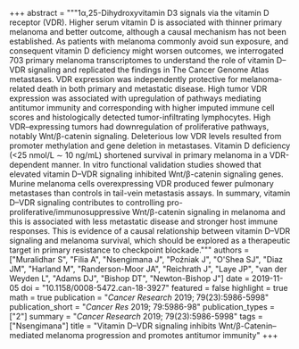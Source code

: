 +++
abstract = """1α,25-Dihydroxyvitamin D3 signals via the vitamin D receptor (VDR). Higher serum vitamin D is associated with thinner primary melanoma and better outcome, although a causal mechanism has not been established. As patients with melanoma commonly avoid sun exposure, and consequent vitamin D deficiency might worsen outcomes, we interrogated 703 primary melanoma transcriptomes to understand the role of vitamin D–VDR signaling and replicated the findings in The Cancer Genome Atlas metastases. VDR expression was independently protective for melanoma-related death in both primary and metastatic disease. High tumor VDR expression was associated with upregulation of pathways mediating antitumor immunity and corresponding with higher imputed immune cell scores and histologically detected tumor-infiltrating lymphocytes. High VDR–expressing tumors had downregulation of proliferative pathways, notably Wnt/β-catenin signaling. Deleterious low VDR levels resulted from promoter methylation and gene deletion in metastases. Vitamin D deficiency (<25 nmol/L ∼ 10 ng/mL) shortened survival in primary melanoma in a VDR-dependent manner. In vitro functional validation studies showed that elevated vitamin D–VDR signaling inhibited Wnt/β-catenin signaling genes. Murine melanoma cells overexpressing VDR produced fewer pulmonary metastases than controls in tail-vein metastasis assays. In summary, vitamin D–VDR signaling contributes to controlling pro-proliferative/immunosuppressive Wnt/β-catenin signaling in melanoma and this is associated with less metastatic disease and stronger host immune responses. This is evidence of a causal relationship between vitamin D–VDR signaling and melanoma survival, which should be explored as a therapeutic target in primary resistance to checkpoint blockade."""
authors = ["Muralidhar S", "Filia A", "Nsengimana J", "Poźniak J", "O'Shea SJ", "Diaz JM", "Harland M", "Randerson-Moor JA", "Reichrath J", "Laye JP", "van der Weyden L", "Adams DJ", "Bishop DT", "Newton-Bishop J"]
date = 2019-11-05
doi = "10.1158/0008-5472.can-18-3927"
featured = false
highlight = true
math = true
publication = "*Cancer Research* 2019; 79(23):5986-5998"
publication_short = "*Cancer Res* 2019; 79:5986-98"
publication_types = ["2"]
summary = "*Cancer Research* 2019; 79(23):5986-5998"
tags = ["Nsengimana"]
title = "Vitamin D–VDR signaling inhibits Wnt/β-Catenin–mediated melanoma progression and promotes antitumor immunity"
+++
